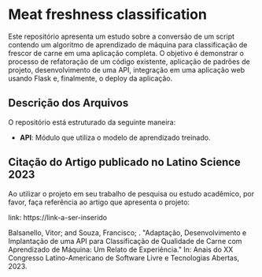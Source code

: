 # Meat freshness classification
Este repositório apresenta um estudo sobre a conversão de um script contendo um algoritmo de aprendizado de máquina para classificação de frescor de carne em uma aplicação completa. O objetivo é demonstrar o processo de refatoração de um código existente, aplicação de padrões de projeto, desenvolvimento de uma API, integração em uma aplicação web usando Flask e, finalmente, o deploy da aplicação.

## Descrição dos Arquivos

O repositório está estruturado da seguinte maneira:

- **API**: Módulo que utiliza o modelo de aprendizado treinado.

## Citação do Artigo publicado no Latino Science 2023

Ao utilizar o projeto em seu trabalho de pesquisa ou estudo acadêmico, por favor, faça referência ao artigo que apresenta o projeto:

link: https://link-a-ser-inserido

Balsanello, Vitor; and Souza, Francisco; . "Adaptação, Desenvolvimento e Implantação de uma API para Classificação de Qualidade de Carne com Aprendizado de Máquina: Um Relato de Experiência." In: Anais do XX Congresso Latino-Americano de Software Livre e Tecnologias Abertas, 2023.


